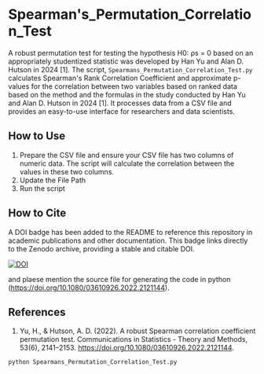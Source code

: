 # Spearman's_Permutation_Correlation_Test
A robust permutation test for testing the hypothesis H0: ρs = 0 based on an appropriately studentized statistic was developed by Han Yu and Alan D. Hutson in 2024 [1]. The script, `Spearmans_Permutation_Correlation_Test.py` calculates Spearman's Rank Correlation Coefficient and approximate p-values for the correlation between two variables based on ranked data based on the method and the formulas in the study conducted by Han Yu and Alan D. Hutson in 2024 [1]. It processes data from a CSV file and provides an easy-to-use interface for researchers and data scientists.
## How to Use
1. Prepare the CSV file and ensure your CSV file has two columns of numeric data. The script will calculate the correlation between the values in these two columns.
2. Update the File Path
3. Run the script

## How to Cite

A DOI badge has been added to the README to reference this repository in academic publications and other documentation. This badge links directly to the Zenodo archive, providing a stable and citable DOI.

[![DOI](https://zenodo.org/badge/DOI/10.5281/zenodo.13824277.svg)](https://doi.org/10.5281/zenodo.13824277)

and plaese mention the source file for generating the code in python (https://doi.org/10.1080/03610926.2022.2121144).


## References
1. Yu, H., & Hutson, A. D. (2022). A robust Spearman correlation coefficient permutation test. Communications in Statistics - Theory and Methods, 53(6), 2141–2153. https://doi.org/10.1080/03610926.2022.2121144.

```bash
python Spearmans_Permutation_Correlation_Test.py
